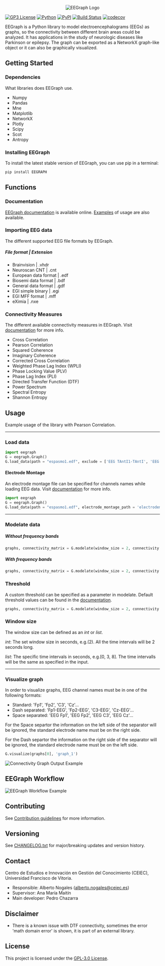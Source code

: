 <p align="center">
  <img src="https://github.com/ufvceiec/EEGRAPH/blob/develop-refactor/demo/eegraph-logo.png" alt="EEGraph Logo"/>
</p>

[![GP3 License](https://img.shields.io/github/license/ufvceiec/EEGRAPH.svg)](https://github.com/ufvceiec/EEGRAPH/blob/develop-refactor/LICENSE)
[![Python](https://img.shields.io/badge/python-3.7%20%7C%203.8-blue.svg)](https://www.python.org/downloads/)
[![PyPI](https://img.shields.io/pypi/v/EEGRAPH?color=blue)](https://pypi.org/project/EEGRAPH/)
[![Build Status](https://travis-ci.com/ufvceiec/EEGRAPH.svg?branch=develop-refactor)](https://travis-ci.com/ufvceiec/EEGRAPH)
[![codecov](https://codecov.io/gh/ufvceiec/EEGRAPH/branch/develop-refactor/graph/badge.svg?token=WxnBb2CTTL)](https://codecov.io/gh/ufvceiec/EEGRAPH)

EEGraph is a Python library to model electroencephalograms (EEGs) as graphs, so the connectivity between different brain areas could be analyzed. It has applications
in the study of neurologic diseases like Parkinson or epilepsy. The graph can be exported as a NetworkX graph-like object or it can also be graphically visualized. 


## Getting Started


### Dependencies

What libraries does EEGraph use.

* Numpy
* Pandas
* Mne
* Matplotlib
* NetworkX
* Plotly
* Scipy
* Scot
* Antropy

### Installing EEGraph

To install the latest stable version of EEGraph, you can use pip in a terminal:

```python
pip install EEGRAPH
```

## Functions

### Documentation
[EEGraph documentation](https://github.com/ufvceiec/EEGRAPH/wiki) is available online. [Examples](https://github.com/ufvceiec/EEGRAPH/blob/develop-refactor/Examples/EEGraph_Example.ipynb) of usage are also available.

### Importing EEG data 
The different supported EEG file formats by EEGraph.

##### File format | Extension
* Brainvision | .vhdr
* Neuroscan CNT  | .cnt
* European data format | .edf
* Biosemi data format | .bdf
* General data format | .gdf
* EGI simple binary | .egi
* EGI MFF format | .mff
* eXimia | .nxe

### Connectivity Measures
The different available connectivity measures in EEGraph. Visit [documentation](https://github.com/ufvceiec/EEGRAPH/wiki/Modelate-Data) for more info.

* Cross Correlation
* Pearson Correlation
* Squared Coherence
* Imaginary Coherence
* Corrected Cross Correlation
* Weighted Phase Lag Index (WPLI)
* Phase Locking Value (PLV)
* Phase Lag Index (PLI)
* Directed Transfer Function (DTF)
* Power Spectrum
* Spectral Entropy
* Shannon Entropy


## Usage
Example usage of the library with Pearson Correlation. 
***
### Load data
```python
import eegraph
G = eegraph.Graph()
G.load_data(path = "espasmo1.edf", exclude = ['EEG TAntI1-TAntI', 'EEG TAntD1-TAntD', 'EEG EKG1-EKG2'])
```
#### Electrode Montage
An electrode montage file can be specified for channels names while loading EEG data. Visit [documentation](https://github.com/ufvceiec/EEGRAPH/wiki/Load-data-from-EEG) for more info.
```python
import eegraph
G = eegraph.Graph()
G.load_data(path = "espasmo1.edf", electrode_montage_path = 'electrodemontage.set.ced')
```
***
### Modelate data
##### Without frequency bands
```python
graphs, connectivity_matrix = G.modelate(window_size = 2, connectivity = 'pearson_correlation')
```
##### With frequency bands
```python
graphs, connectivity_matrix = G.modelate(window_size = 2, connectivity = 'squared_coherence', bands = ['delta','theta','alpha'])
```
### Threshold
A custom threshold can be specified as a parameter in modelate. Default threshold values can be found in the [documentation](https://github.com/ufvceiec/EEGRAPH/wiki/Modelate-Data).
```python
graphs, connectivity_matrix = G.modelate(window_size = 2, connectivity = 'pearson_correlation', threshold = 0.8)
```
### Window size
The window size can be defined as an _int_ or _list_. 

_int_: The set window size in seconds, e.g.(2). All the time intervals will be 2 seconds long.

_list_: The specific time intervals in seconds, e.g.[0, 3, 8]. The time intervalls will be the same as specified in the input. 
***
### Visualize graph
In order to visualize graphs, EEG channel names must be in one of the following formats:
* Standard: 'Fp1', 'Fp2', 'C3', 'Cz'...
* Dash separated: 'Fp1-EEG', 'Fp2-EEG', 'C3-EEG', 'Cz-EEG'...
* Space separated: 'EEG Fp1', 'EEG Fp2', 'EEG C3', 'EEG Cz'...

For the Space separtor the information on the left side of the separator will be ignored, the standard electrode name must be on the right side. 

For the Dash separtor the information on the right side of the separator will be ignored, the standard electrode name must be on the left side. 

```python
G.visualize(graphs[0], 'graph_1')
```
![Connectivity Graph Output Example](https://github.com/ufvceiec/EEGRAPH/blob/develop/demo/eegraph_output.gif)

## EEGraph Workflow
![EEGraph Workflow Example](https://github.com/ufvceiec/EEGRAPH/blob/develop-refactor/demo/eegraph_workflow.png)
 
## Contributing
See [Contribution guidelines](https://github.com/ufvceiec/EEGRAPH/blob/develop-refactor/CONTRIBUTING.md) for more information.

## Versioning
See [CHANGELOG.txt](CHANGELOG.txt) for major/breaking updates and version history.

## Contact
Centro de Estudios e Innovación en Gestión del Conocimiento (CEIEC), Universidad Francisco de Vitoria.
* Responsible: Alberto Nogales (alberto.nogales@ceiec.es)
* Supervisor: Ana María Maitín
* Main developer: Pedro Chazarra

## Disclaimer
* There is a known issue with DTF connectivity, sometimes the error 'math domain error' is shown, it is part of an external library.

## License

This project is licensed under the [GPL-3.0 License](https://github.com/ufvceiec/EEGRAPH/blob/develop-refactor/LICENSE).






